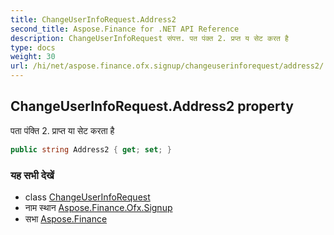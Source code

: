 ```yaml
---
title: ChangeUserInfoRequest.Address2
second_title: Aspose.Finance for .NET API Reference
description: ChangeUserInfoRequest संपत्त. पत पंक्त 2. प्रप्त य सेट करत है
type: docs
weight: 30
url: /hi/net/aspose.finance.ofx.signup/changeuserinforequest/address2/
---
```

## ChangeUserInfoRequest.Address2 property

पता पंक्ति 2. प्राप्त या सेट करता है

```csharp
public string Address2 { get; set; }
```

### यह सभी देखें

* class [ChangeUserInfoRequest](../)
* नाम स्थान [Aspose.Finance.Ofx.Signup](../../changeuserinforequest/)
* सभा [Aspose.Finance](../../../)


